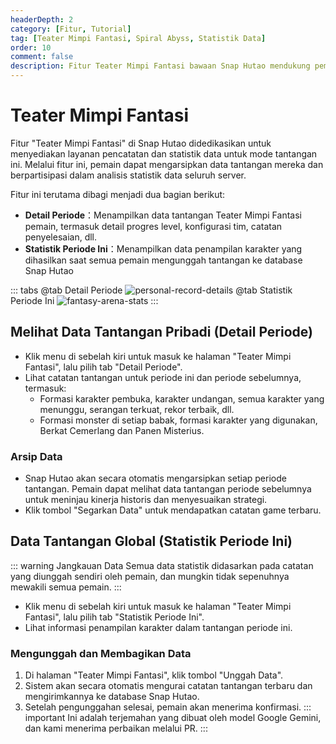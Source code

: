 ```yaml
---
headerDepth: 2
category: [Fitur, Tutorial]
tag: [Teater Mimpi Fantasi, Spiral Abyss, Statistik Data]
order: 10
comment: false
description: Fitur Teater Mimpi Fantasi bawaan Snap Hutao mendukung pemain untuk mencatat dan menghitung konten tantangan baru dalam game, menyediakan konfigurasi tim yang detail, data penyelesaian, dan analisis statistik seluruh server untuk membantu pemain mengoptimalkan strategi tantangan.
---
```


# Teater Mimpi Fantasi

Fitur "Teater Mimpi Fantasi" di Snap Hutao didedikasikan untuk menyediakan layanan pencatatan dan statistik data untuk mode tantangan ini. Melalui fitur ini, pemain dapat mengarsipkan data tantangan mereka dan berpartisipasi dalam analisis statistik data seluruh server.

Fitur ini terutama dibagi menjadi dua bagian berikut:

- **Detail Periode**：Menampilkan data tantangan Teater Mimpi Fantasi pemain, termasuk detail progres level, konfigurasi tim, catatan penyelesaian, dll.
- **Statistik Periode Ini**：Menampilkan data penampilan karakter yang dihasilkan saat semua pemain mengunggah tantangan ke database Snap Hutao

::: tabs
@tab Detail Periode
![personal-record-details](https://img.alicdn.com/imgextra/i4/1797064093/O1CN01ykD0CZ1g6e0sAQMn1_!!1797064093.png_.webp)
@tab Statistik Periode Ini
![fantasy-arena-stats](https://img.alicdn.com/imgextra/i1/1797064093/O1CN01dvdsCG1g6e0xyDPo5_!!1797064093.png_.webp)
:::

## Melihat Data Tantangan Pribadi (Detail Periode)

- Klik menu di sebelah kiri untuk masuk ke halaman "Teater Mimpi Fantasi", lalu pilih tab "Detail Periode".
- Lihat catatan tantangan untuk periode ini dan periode sebelumnya, termasuk:
  - Formasi karakter pembuka, karakter undangan, semua karakter yang menunggu, serangan terkuat, rekor terbaik, dll.
  - Formasi monster di setiap babak, formasi karakter yang digunakan, Berkat Cemerlang dan Panen Misterius.

### Arsip Data

- Snap Hutao akan secara otomatis mengarsipkan setiap periode tantangan. Pemain dapat melihat data tantangan periode sebelumnya untuk meninjau kinerja historis dan menyesuaikan strategi.
- Klik tombol "Segarkan Data" untuk mendapatkan catatan game terbaru.

## Data Tantangan Global (Statistik Periode Ini)

::: warning Jangkauan Data
Semua data statistik didasarkan pada catatan yang diunggah sendiri oleh pemain, dan mungkin tidak sepenuhnya mewakili semua pemain.
:::

- Klik menu di sebelah kiri untuk masuk ke halaman "Teater Mimpi Fantasi", lalu pilih tab "Statistik Periode Ini".
- Lihat informasi penampilan karakter dalam tantangan periode ini.

### Mengunggah dan Membagikan Data

1. Di halaman "Teater Mimpi Fantasi", klik tombol "Unggah Data".
2. Sistem akan secara otomatis mengurai catatan tantangan terbaru dan mengirimkannya ke database Snap Hutao.
3. Setelah pengunggahan selesai, pemain akan menerima konfirmasi.
   ::: important
   Ini adalah terjemahan yang dibuat oleh model Google Gemini, dan kami menerima perbaikan melalui PR.
   :::

